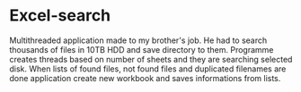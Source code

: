 # Excel-search
Multithreaded application made to my brother's job.  He had to search thousands of files in 10TB HDD and save directory to them. Programme creates threads based on number of sheets and they are searching selected disk. When lists of found files, not found files and duplicated filenames are done application create new workbook and saves informations from lists.
